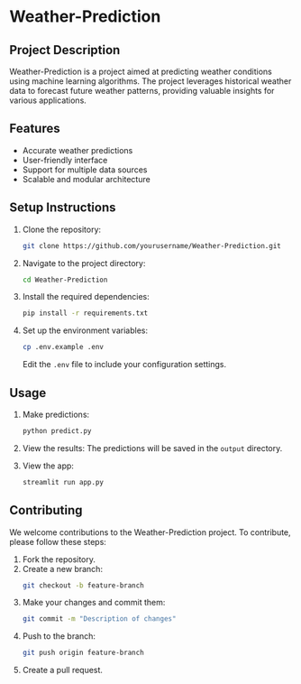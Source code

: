 # Weather-Prediction

## Project Description
Weather-Prediction is a project aimed at predicting weather conditions using machine learning algorithms. The project leverages historical weather data to forecast future weather patterns, providing valuable insights for various applications.

## Features
- Accurate weather predictions
- User-friendly interface
- Support for multiple data sources
- Scalable and modular architecture

## Setup Instructions
1. Clone the repository:
    ```sh
    git clone https://github.com/yourusername/Weather-Prediction.git
    ```
2. Navigate to the project directory:
    ```sh
    cd Weather-Prediction
    ```
3. Install the required dependencies:
    ```sh
    pip install -r requirements.txt
    ```
4. Set up the environment variables:
    ```sh
    cp .env.example .env
    ```
    Edit the `.env` file to include your configuration settings.

## Usage
1. Make predictions:
    ```sh
    python predict.py
    ```
2. View the results:
    The predictions will be saved in the `output` directory.

3. View the app:
     ```sh
    streamlit run app.py
    ```
## Contributing
We welcome contributions to the Weather-Prediction project. To contribute, please follow these steps:
1. Fork the repository.
2. Create a new branch:
    ```sh
    git checkout -b feature-branch
    ```
3. Make your changes and commit them:
    ```sh
    git commit -m "Description of changes"
    ```
4. Push to the branch:
    ```sh
    git push origin feature-branch
    ```
5. Create a pull request.

